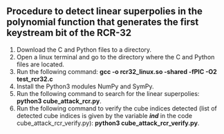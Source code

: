 Procedure to detect linear superpolies in the polynomial function that generates the first keystream bit of the RCR-32
----------------------------------------------------------------------------------------------------------------------
1. Download the C and Python files to a directory.
2. Open a linux terminal and go to the directory where the C and Python files are located.
3. Run the following command: **gcc -o rcr32_linux.so -shared -fPIC -O2 test_rcr32.c**
4. Install the Python3 modules NumPy and SymPy.
5. Run the following command to search for the linear superpolies: **python3 cube_attack_rcr.py**.
6. Run the following command to verify the cube indices detected (list of detected cube indices is given by the variable _**ind**_ in the code cube_attack_rcr_verify.py): **python3 cube_attack_rcr_verify.py**.
